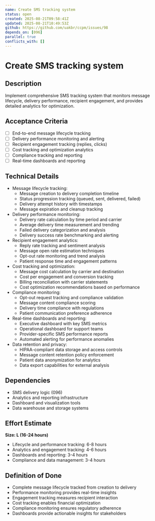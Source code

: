 ```yaml
---
name: Create SMS tracking system
status: open
created: 2025-08-21T09:58:41Z
updated: 2025-08-21T10:49:53Z
github: https://github.com/uakbr/ccpm/issues/98
depends_on: [096]
parallel: true
conflicts_with: []
---
```


# Create SMS tracking system

## Description
Implement comprehensive SMS tracking system that monitors message lifecycle, delivery performance, recipient engagement, and provides detailed analytics for optimization.

## Acceptance Criteria
- [ ] End-to-end message lifecycle tracking
- [ ] Delivery performance monitoring and alerting
- [ ] Recipient engagement tracking (replies, clicks)
- [ ] Cost tracking and optimization analytics
- [ ] Compliance tracking and reporting
- [ ] Real-time dashboards and reporting

## Technical Details
- Message lifecycle tracking:
  - Message creation to delivery completion timeline
  - Status progression tracking (queued, sent, delivered, failed)
  - Delivery attempt history with timestamps
  - Message expiration and cleanup tracking
- Delivery performance monitoring:
  - Delivery rate calculation by time period and carrier
  - Average delivery time measurement and trending
  - Failed delivery categorization and analysis
  - Delivery success rate benchmarking and alerting
- Recipient engagement analytics:
  - Reply rate tracking and sentiment analysis
  - Message open rate estimation techniques
  - Opt-out rate monitoring and trend analysis
  - Patient response time and engagement patterns
- Cost tracking and optimization:
  - Message cost calculation by carrier and destination
  - Cost per engagement and conversion tracking
  - Billing reconciliation with carrier statements
  - Cost optimization recommendations based on performance
- Compliance monitoring:
  - Opt-out request tracking and compliance validation
  - Message content compliance scoring
  - Delivery time compliance with regulations
  - Patient communication preference adherence
- Real-time dashboards and reporting:
  - Executive dashboard with key SMS metrics
  - Operational dashboard for support teams
  - Provider-specific SMS performance reports
  - Automated alerting for performance anomalies
- Data retention and privacy:
  - HIPAA-compliant data storage and access controls
  - Message content retention policy enforcement
  - Patient data anonymization for analytics
  - Data export capabilities for external analysis

## Dependencies
- SMS delivery logic (096)
- Analytics and reporting infrastructure
- Dashboard and visualization tools
- Data warehouse and storage systems

## Effort Estimate
**Size: L (16-24 hours)**
- Lifecycle and performance tracking: 6-8 hours
- Analytics and engagement tracking: 4-6 hours
- Dashboards and reporting: 3-4 hours
- Compliance and data management: 3-4 hours

## Definition of Done
- Complete message lifecycle tracked from creation to delivery
- Performance monitoring provides real-time insights
- Engagement tracking measures recipient interaction
- Cost tracking enables financial optimization
- Compliance monitoring ensures regulatory adherence
- Dashboards provide actionable insights for stakeholders
